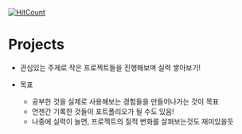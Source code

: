 [![HitCount](http://hits.dwyl.com/Sean-Parkk/Projects.svg)](http://hits.dwyl.com/Sean-Parkk/Projects)

# Projects
* 관심있는 주제로 작은 프로젝트들을 진행해보며 실력 쌓아보기!
  
* 목표
  * 공부한 것을 실제로 사용해보는 경험들을 만들어나가는 것이 목표
  * 언젠간 기록한 것들이 포트폴리오가 될 수도 있음!
  * 나중에 실력이 늘면, 프로젝트의 질적 변화를 살펴보는것도 재미있을듯
